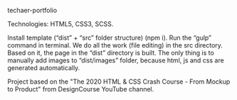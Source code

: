 techaer-portfolio

Technologies: HTML5, CSS3, SCSS.

Install template (“dist” + “src” folder structure) (npm i). Run the “gulp” command in terminal. We do all the work (file editing) in the src directory. Based on it, the page in the “dist” directory is built. The only thing is to manually add images to “dist/images” folder, because html, js and css are generated automatically.

Project based on the "The 2020 HTML & CSS Crash Course - From Mockup to Product" from DesignCourse YouTube channel.
